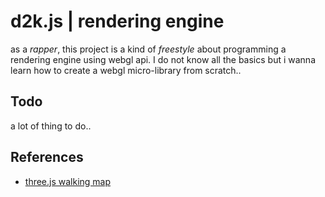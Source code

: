 # d2k.js | rendering engine

as a *rapper*, this project is a kind of *freestyle* about programming a rendering engine using webgl api. I do not know all the basics but i wanna learn how to create a webgl micro-library from scratch..

## Todo

a lot of thing to do..

## References

- [three.js walking map](http://ushiroad.com/3j/)
